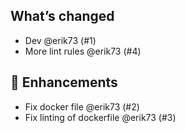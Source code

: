 ## What’s changed

- Dev @erik73 (#1)
- More lint rules @erik73 (#4)

## 🚀 Enhancements

- Fix docker file @erik73 (#2)
- Fix linting of dockerfile @erik73 (#3)
